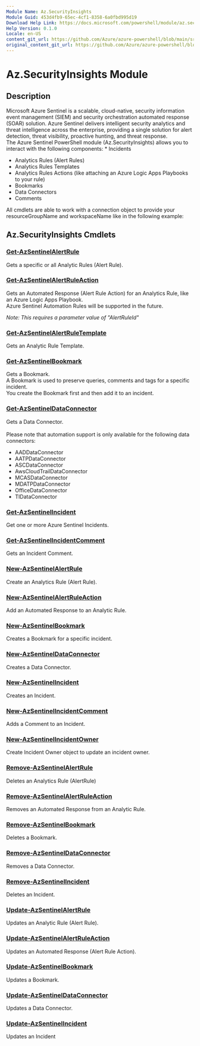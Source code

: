 ```yaml
---
Module Name: Az.SecurityInsights
Module Guid: 453d4fb9-65ec-4cf1-8358-6a0fbd995d19
Download Help Link: https://docs.microsoft.com/powershell/module/az.securityinsights
Help Version: 0.1.0
Locale: en-US
content_git_url: https://github.com/Azure/azure-powershell/blob/main/src/SecurityInsights/SecurityInsights/help/Az.SecurityInsights.md
original_content_git_url: https://github.com/Azure/azure-powershell/blob/main/src/SecurityInsights/SecurityInsights/help/Az.SecurityInsights.md
---
```


# Az.SecurityInsights Module
## Description
Microsoft Azure Sentinel is a scalable, cloud-native, security information event management (SIEM) and security orchestration automated response (SOAR) solution. Azure Sentinel delivers intelligent security analytics and threat intelligence across the enterprise, providing a single solution for alert detection, threat visibility, proactive hunting, and threat response.<br/>
The Azure Sentinel PowerShell module (Az.SecurityInsights) allows you to interact with the following  components: * Incidents
* Analytics Rules (Alert Rules)
* Analytics Rules Templates
* Analytics Rules Actions (like attaching an Azure Logic Apps Playbooks to your rule)
* Bookmarks
* Data Connectors
* Comments

All cmdlets are able to work with a connection object to provide your resourceGroupName and workspaceName like in the following example:

## Az.SecurityInsights Cmdlets
### [Get-AzSentinelAlertRule](Get-AzSentinelAlertRule.md)
Gets a specific or all Analytic Rules (Alert Rule).

### [Get-AzSentinelAlertRuleAction](Get-AzSentinelAlertRuleAction.md)
Gets an Automated Response (Alert Rule Action) for an Analytics Rule, like an Azure Logic Apps Playbook.<br/>
Azure Sentinel Automation Rules will be supported in the future.

*Note: This requires a parameter value of "AlertRuleId"*

### [Get-AzSentinelAlertRuleTemplate](Get-AzSentinelAlertRuleTemplate.md)
Gets an Analytic Rule Template.

### [Get-AzSentinelBookmark](Get-AzSentinelBookmark.md)
Gets a Bookmark. <br/>
A Bookmark is used to preserve queries, comments and tags for a specific incident.<br/>
You create the Bookmark first and then add it to an incident.

### [Get-AzSentinelDataConnector](Get-AzSentinelDataConnector.md)
Gets a Data Connector. <br/><br/>
Please note that automation support is only available for the following data connectors:
* AADDataConnector
* AATPDataConnector
* ASCDataConnector
* AwsCloudTrailDataConnector
* MCASDataConnector
* MDATPDataConnector
* OfficeDataConnector
* TIDataConnector

### [Get-AzSentinelIncident](Get-AzSentinelIncident.md)
Get one or more Azure Sentinel Incidents.

### [Get-AzSentinelIncidentComment](Get-AzSentinelIncidentComment.md)
Gets an Incident Comment.

### [New-AzSentinelAlertRule](New-AzSentinelAlertRule.md)
Create an Analytics Rule (Alert Rule).

### [New-AzSentinelAlertRuleAction](New-AzSentinelAlertRuleAction.md)
Add an Automated Response to an Analytic Rule.

### [New-AzSentinelBookmark](New-AzSentinelBookmark.md)
Creates a Bookmark for a specific incident.<br/>

### [New-AzSentinelDataConnector](New-AzSentinelDataConnector.md)
Creates a Data Connector.

### [New-AzSentinelIncident](New-AzSentinelIncident.md)
Creates an Incident.

### [New-AzSentinelIncidentComment](New-AzSentinelIncidentComment.md)
Adds a Comment to an Incident.

### [New-AzSentinelIncidentOwner](New-AzSentinelIncidentOwner.md)
Create Incident Owner object to update an incident owner.

### [Remove-AzSentinelAlertRule](Remove-AzSentinelAlertRule.md)
Deletes an Analytics Rule (AlertRule)

### [Remove-AzSentinelAlertRuleAction](Remove-AzSentinelAlertRuleAction.md)
Removes an Automated Response from an Analytic Rule.

### [Remove-AzSentinelBookmark](Remove-AzSentinelBookmark.md)
Deletes a Bookmark.

### [Remove-AzSentinelDataConnector](Remove-AzSentinelDataConnector.md)
Removes a Data Connector.

### [Remove-AzSentinelIncident](Remove-AzSentinelIncident.md)
Deletes an Incident.

### [Update-AzSentinelAlertRule](Update-AzSentinelAlertRule.md)
Updates an Analytic Rule (Alert Rule).

### [Update-AzSentinelAlertRuleAction](Update-AzSentinelAlertRuleAction.md)
Updates an Automated Response (Alert Rule Action).

### [Update-AzSentinelBookmark](Update-AzSentinelBookmark.md)
Updates a Bookmark.

### [Update-AzSentinelDataConnector](Update-AzSentinelDataConnector.md)
Updates a Data Connector.

### [Update-AzSentinelIncident](Update-AzSentinelIncident.md)
Updates an Incident

